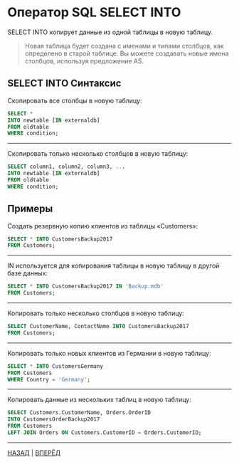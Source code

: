 
# Оператор SQL  SELECT INTO

SELECT INTO копирует данные из одной таблицы в новую таблицу.

> Новая таблица будет создана с именами и типами столбцов, как определено в старой таблице. Вы можете создавать новые имена столбцов, используя предложение AS.

## SELECT INTO Синтаксис

Скопировать все столбцы в новую таблицу:
``` SQL
SELECT *
INTO newtable [IN externaldb]
FROM oldtable
WHERE condition;
```
---

Скопировать только несколько столбцов в новую таблицу:
``` SQL
SELECT column1, column2, column3, ...
INTO newtable [IN externaldb]
FROM oldtable
WHERE condition;
```

## Примеры

Создать резервную копию клиентов из таблицы «Customers»:
``` SQL
SELECT * INTO CustomersBackup2017
FROM Customers;
```
---

IN используется для копирования таблицы в новую таблицу в другой базе данных:
``` SQL
SELECT * INTO CustomersBackup2017 IN 'Backup.mdb'
FROM Customers;
```
---

Копировать только несколько столбцов в новую таблицу:
``` SQL
SELECT CustomerName, ContactName INTO CustomersBackup2017
FROM Customers;
```
---

Копировать только новых клиентов из Германии в новую таблицу:
``` SQL
SELECT * INTO CustomersGermany
FROM Customers
WHERE Country = 'Germany';
```
---

Копировать данные из нескольких таблиц в новую таблицу:
``` SQL
SELECT Customers.CustomerName, Orders.OrderID
INTO CustomersOrderBackup2017
FROM Customers
LEFT JOIN Orders ON Customers.CustomerID = Orders.CustomerID;
```

---

[НАЗАД](/SQL_Tutorial/SQL_EXISTS.md)  | [ВПЕРЁД](/SQL_Tutorial/SQL_INSERT_INTO_SELECT.md)


